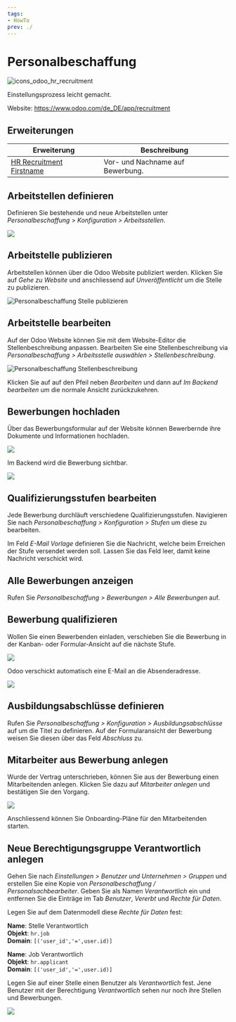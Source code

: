 ```yaml
---
tags:
- HowTo
prev: ./
---
```

# Personalbeschaffung
![icons_odoo_hr_recruitment](assets/icons_odoo_hr_recruitment.png)

Einstellungsprozess leicht gemacht.

Website: <https://www.odoo.com/de_DE/app/recruitment>

## Erweiterungen

| Erweiterung                                                 | Beschreibung |
| ----------------------------------------------------------- | ------------ |
| [HR Recruitment Firstname](HR%20Recruitment%20Firstname.md) | Vor- und Nachname auf Bewerbung.             |

## Arbeitstellen definieren

Definieren Sie bestehende und neue Arbeitstellen unter *Personalbeschaffung > Konfiguration > Arbeitsstellen*.

![](assets/Personalbeschaffung%20Arbeitsstelle.png)

## Arbeitstelle publizieren

Arbeitstellen können über die Odoo Website publiziert werden. Klicken Sie auf *Gehe zu Website* und anschliessend auf *Unveröffentlicht* um die Stelle zu publizieren.

![Personalbeschaffung Stelle publizieren](assets/Personalbeschaffung%20Stelle%20publizieren.gif)


## Arbeitstelle bearbeiten

Auf der Odoo Website können Sie mit dem Website-Editor die Stellenbeschreibung anpassen. Bearbeiten Sie eine Stellenbeschreibung via *Personalbeschaffung > Arbeitsstelle auswählen > Stellenbeschreibung*.

![Personalbeschaffung Stellenbeschreibung](assets/Personalbeschaffung%20Stellenbeschreibung.gif)

Klicken Sie auf auf den Pfeil neben *Bearbeiten* und dann auf *Im Backend bearbeiten* um die normale Ansicht zurückzukehren.

## Bewerbungen hochladen

Über das Bewerbungsformular auf der Website können Bewerbernde ihre Dokumente und Informationen hochladen.

![](assets/Personalbeschaffung%20Bewerbungsformular.png)

Im Backend wird die Bewerbung sichtbar.

![](assets/Personalbeschaffung%20Backend.png)

## Qualifizierungsstufen bearbeiten

Jede Bewerbung durchläuft verschiedene Qualifizierungsstufen. Navigieren Sie nach *Personalbeschaffung > Konfiguration > Stufen* um diese zu bearbeiten.

Im Feld *E-Mail Vorlage* definieren Sie die Nachricht, welche beim Erreichen der Stufe versendet werden soll. Lassen Sie das Feld leer, damit keine Nachricht verschickt wird.

## Alle Bewerbungen anzeigen

Rufen Sie *Personalbeschaffung > Bewerbungen > Alle Bewerbungen* auf.

## Bewerbung qualifizieren

Wollen Sie einen Bewerbenden einladen, verschieben Sie die Bewerbung in der Kanban- oder Formular-Ansicht auf die nächste Stufe.

![](assets/Personalbeschaffung%20Nächste%20Stufe.png)

Odoo verschickt automatisch eine E-Mail an die Absenderadresse.

![](assets/Personalbeschaffung%20Gratulation.png)

## Ausbildungsabschlüsse definieren

Rufen Sie *Personalbeschaffung > Konfiguration > Ausbildungsabschlüsse* auf um die Titel zu definieren. Auf der Formularansicht der Bewerbung weisen Sie diesen über das Feld *Abschluss* zu.

## Mitarbeiter aus Bewerbung anlegen

Wurde der Vertrag unterschrieben, können Sie aus der Bewerbung einen Mitarbeitenden anlegen. Klicken Sie dazu auf *Mitarbeiter anlegen* und bestätigen Sie den Vorgang.

![](assets/Personalbeschaffung%20Bestätigung.png)

Anschliessend können Sie Onboarding-Pläne für den Mitarbeitenden starten.

## Neue Berechtigungsgruppe Verantwortlich anlegen

Gehen Sie nach *Einstellungen > Benutzer und Unternehmen > Gruppen* und erstellen Sie eine Kopie von *Personalbeschaffung / Personalsachbearbeiter*. Geben Sie als Namen *Verantwortlich* ein und entfernen Sie die Einträge im Tab *Benutzer*, *Vererbt* und *Rechte für Daten*.

Legen Sie auf dem Datenmodell diese *Rechte für Daten* fest:

**Name**: Stelle Verantwortlich\
**Objekt**: `hr.job`\
**Domain**: `[('user_id','=',user.id)]`

**Name**: Job Verantwortlich\
**Objekt**: `hr.applicant`\
**Domain**: `[('user_id','=',user.id)]`

<!--
Fügen Sie die Gruppe *Verantwortlich* im Tab *Vererbt* von *Personalbeschaffung / Personalsachbearbeiter* hinzu. Damit ist sichergestellt, dass jeweils nur eine Option in den Einstellung augewählt werden kann:

![](assets/Personalbeschaffung%20Einstellungen%20Verantwortlich.png)
-->

Legen Sie auf einer Stelle einen Benutzer als *Verantwortlich* fest. Jene Benutzer mit der Berechtigung *Verantwortlich* sehen nur noch ihre Stellen und Bewerbungen.

![](assets/Personalbeschaffung%20Verantworltich.png)